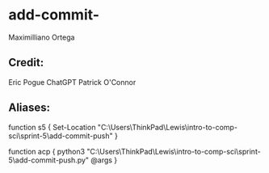 # add-commit-
Maximilliano Ortega

## Credit:
Eric Pogue
ChatGPT
Patrick O'Connor

## Aliases:
function s5 {
    Set-Location "C:\Users\ThinkPad\Lewis\intro-to-comp-sci\sprint-5\add-commit-push"
}

function acp {
    python3 "C:\Users\ThinkPad\Lewis\intro-to-comp-sci\sprint-5\add-commit-push.py" @args
}
